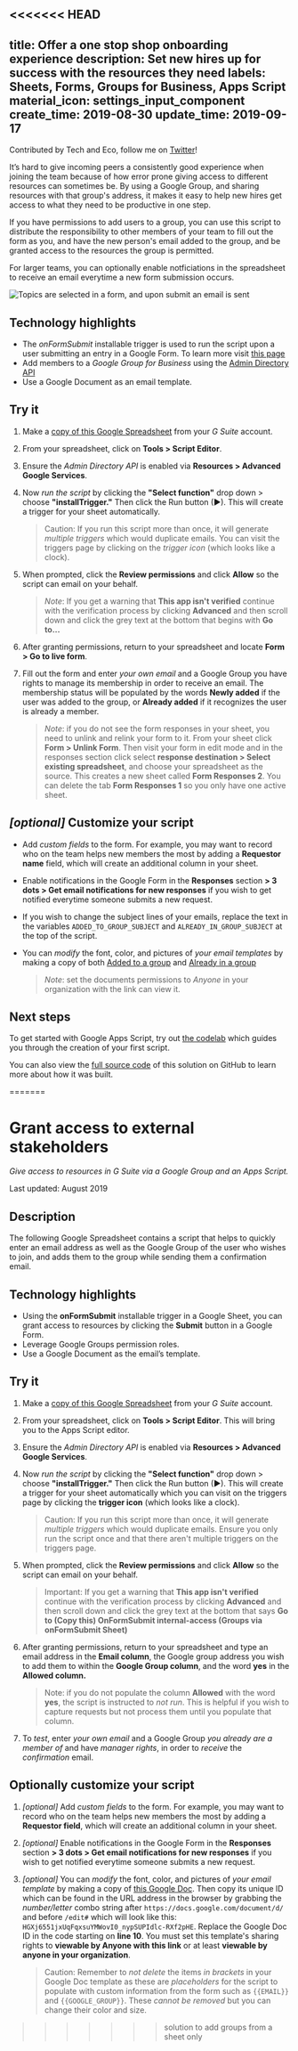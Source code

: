 <<<<<<< HEAD
---
title: Offer a one stop shop onboarding experience
description: Set new hires up for success with the resources they need
labels:  Sheets, Forms, Groups for Business, Apps Script
material_icon: settings_input_component
create_time: 2019-08-30
update_time: 2019-09-17
---
Contributed by Tech and Eco, follow me on
[Twitter](https://twitter.com/TechandEco)!

It’s hard to give incoming peers a consistently good experience when joining
the team because of how error prone giving access to different resources can
sometimes be. By using a Google Group, and sharing resources with that group's
address, it makes it easy to help new hires get access to what they need to be
productive in one step.

If you have permissions to add users to a group, you
can use this script to distribute the responsibility to other members of your
team to fill out the form as you, and have the new person's email added to
the group, and be granted access to the resources the group is permitted.

For larger teams, you can optionally enable notficiations in the spreadsheet
to receive an email everytime a new form submission occurs.

![Topics are selected in a form, and upon submit an email is sent](https://cdn.jsdelivr.net/gh/gsuitedevs/solutions@master/group-membership-form/demo.gif)

## Technology highlights

- The _onFormSubmit_ installable trigger is used to run the script upon
  a user submitting an entry in a Google Form. To learn more visit
  [this page](https://developers.google.com/apps-script/reference/script/form-trigger-builder#onFormSubmit())
- Add members to a _Google Group for Business_ using the
  [Admin Directory API](https://developers.google.com/apps-script/advanced/admin-sdk-directory)
- Use a Google Document as an email template.

## Try it

1. Make a [copy of this Google Spreadsheet](https://docs.google.com/spreadsheets/d/1MH_cyvP_0DVTsQ0A606Tx3vuQU_2kjpbDCs_AhRH1lA/copy) from your _G Suite_ account.
1. From your spreadsheet, click on **Tools > Script Editor**.
1. Ensure the _Admin Directory API_ is enabled via
   **Resources > Advanced Google Services**.
1. Now _run the script_ by clicking the **"Select function"** drop down >
   choose **"installTrigger."** Then click the Run button (►).
   This will create a trigger for your sheet automatically.

   > Caution: If you run this script more than once, it will generate
   > _multiple triggers_ which would duplicate emails. You can visit the
   > triggers page by clicking on the _trigger icon_ (which looks like a
   > clock).

1. When prompted, click the **Review permissions** and click **Allow** so the
   script can email on your behalf.

   > _Note_: If you get a warning that **This app isn't verified** continue
   > with the verification process by clicking **Advanced** and then scroll
   > down and click the grey text at the bottom that begins with **Go to...**

1. After granting permissions, return to your spreadsheet and locate
   **Form > Go to live form**.
1. Fill out the form and enter *your own email* and a Google Group you have
   rights to manage its membership in order to receive an email.
   The membership status will be populated by the words **Newly added** if the
   user was added to the group, or **Already added** if it recognizes the user
   is already a member.
   > _Note_: if you do not see the form responses in your sheet, you need to
   > unlink and relink your form to it. From your sheet click
   > **Form > Unlink Form**. Then visit your form in edit mode and in the
   > responses section click select
   > **response destination > Select existing spreadsheet**, and choose
   > your spreadsheet as the source. This creates a new sheet called
   > **Form Responses 2**. You can delete the tab **Form Responses 1**
   > so you only have one active sheet.

## _[optional]_ Customize your script

- Add _custom fields_ to the form. For example, you may want
  to record who on the team helps new members the most by adding a
  **Requestor name** field, which will create an additional column in your
  sheet.

- Enable notifications in the Google Form in the
  **Responses** section **> 3 dots > Get email notifications for new responses**
  if you wish to get notified everytime someone submits a new request.

- If you wish to change the subject lines of your emails, replace
  the text in the variables `ADDED_TO_GROUP_SUBJECT` and
  `ALREADY_IN_GROUP_SUBJECT` at the top of the script.

- You can _modify_ the font, color, and pictures of
  _your email templates_ by making a copy of both
  [Added to a group](https://docs.google.com/document/d/1-ajkkIP8gUWqMcnpXhkqwlM_2Y18USLdJ-pFZdDEZ70/edit?usp=sharing) and [Already in a group](https://docs.google.com/document/d/11AO7vwk6179ohuxGO_NXSoDB0m_H5e-5XEtwiWRVNOM/edit?usp=sharing)
  > _Note_: set the documents permissions to _Anyone_ in your organization with
  > the link can view it.

## Next steps

To get started with Google Apps Script, try out [the codelab][codelab]
which guides you through the creation of your first script.

You can also view the [full source code][github] of this solution on GitHub to
learn more about how it was built.

[codelab]: https://codelabs.developers.google.com/codelabs/apps-script-intro
[github]: https://github.com/gsuitedevs/solutions/blob/master/group-membership-form
=======
# Grant access to external stakeholders

*Give access to resources in G Suite via a Google Group and an Apps Script.*

Last updated: August 2019

## Description

The following Google Spreadsheet contains a script that helps to quickly enter
an email address as well as the Google Group of the user who wishes to join,
and adds them to the group while sending them a confirmation email.

## Technology highlights

* Using the **onFormSubmit** installable trigger in a Google Sheet, you can
  grant access to resources by clicking the **Submit** button in a Google Form.
* Leverage Google Groups permission roles.
* Use a Google Document as the email’s template.

## Try it

1. Make a [copy of this Google Spreadsheet](https://docs.google.com/spreadsheets/d/1MH_cyvP_0DVTsQ0A606Tx3vuQU_2kjpbDCs_AhRH1lA/copy) from your *G Suite* account.
1. From your spreadsheet, click on **Tools > Script Editor**.
   This will bring you to the Apps Script editor.
1. Ensure the *Admin Directory API* is enabled via
   **Resources > Advanced Google Services**.
1. Now *run the script* by clicking the **"Select function"** drop down >
   choose **"installTrigger."** Then click the Run button (►).
   This will create a trigger for your sheet automatically which you can visit
   on the triggers page  by clicking the **trigger icon** (which looks like a
   clock).

   > Caution: If you run this script more than once, it will generate
   > *multiple triggers* which would duplicate emails. Ensure you only run the
   > script once and that there aren't multiple triggers on the triggers page.
1. When prompted, click the **Review permissions** and click **Allow** so the
   script can email on your behalf.
   > Important: If you get a warning that **This app isn't verified** continue
   > with the verification process by clicking **Advanced** and then scroll
   > down and click the grey text at the bottom that says
   > **Go to (Copy this) OnFormSubmit internal-access (Groups via onFormSubmit Sheet)**
1. After granting permissions, return to your spreadsheet and type an email
   address in the **Email column**, the Google group address you wish to add
   them to within the **Google Group column**, and the word **yes** in the
   **Allowed column.**
   > Note: if you do not populate the column **Allowed** with the word **yes**,
   > the script is instructed to *not run*. This is helpful if you wish to
   > capture requests but not process them until you populate that column.

1. To *test*, enter *your own email* and a Google Group *you already are
   a member of* and have *manager rights*, in order to *receive* the
   *confirmation* email.

## Optionally customize your script

1. *[optional]* Add *custom fields* to the form. For example, you may want
   to record who on the team helps new members the most by adding a
   **Requestor field**, which will create an additional column in your sheet.
2. *[optional]* Enable notifications in the Google Form in the **Responses**
   section **> 3 dots > Get email notifications for new responses** if you
   wish to get notified everytime someone submits a new request.
3. *[optional]* You can *modify* the font, color, and pictures of
   *your email template* by making a copy of
   [this Google Doc](https://docs.google.com/document/d/11AO7vwk6179ohuxGO_NXSoDB0m_H5e-5XEtwiWRVNOM/copy).
   Then copy its unique ID which can be found in the URL address in the browser
   by grabbing the *number/letter* combo string after
   `https://docs.google.com/document/d/` and before `/edit#`
   which will look like this: `HGXj6551jxUqFqxsuYMWovI0_nypSUPIdlc-RXf2pHE`.
   Replace the Google Doc ID in the code starting on **line 10**. You must
   set this template's sharing rights to **viewable by Anyone with this link**
   or at least **viewable by anyone in your organization**.

   > Caution: Remember to *not delete* the items *in brackets* in your Google
   > Doc template as these are *placeholders* for the script to populate with
   > custom information from the form such as `{{EMAIL}}` and `{{GOOGLE_GROUP}}`.
   > These *cannot be removed* but you can change their color and size.
>>>>>>> solution to add groups from a sheet only
